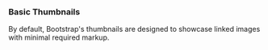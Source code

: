 ### Basic Thumbnails

By default, Bootstrap's thumbnails are designed to showcase linked images with minimal required markup.
